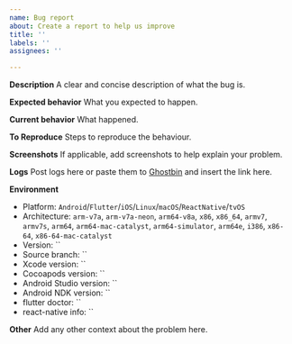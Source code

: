 ```yaml
---
name: Bug report
about: Create a report to help us improve
title: ''
labels: ''
assignees: ''

---
```


**Description**
A clear and concise description of what the bug is.

**Expected behavior**
What you expected to happen.

**Current behavior**
What happened.

**To Reproduce**
Steps to reproduce the behaviour.

**Screenshots**
If applicable, add screenshots to help explain your problem.

**Logs**
Post logs here or paste them to [Ghostbin](https://ghostbin.site) and insert the link here.

**Environment**

- Platform: `Android`/`Flutter`/`iOS`/`Linux`/`macOS`/`ReactNative`/`tvOS`
- Architecture: `arm-v7a`, `arm-v7a-neon`, `arm64-v8a`, `x86`, `x86_64`, `armv7`, `armv7s`, `arm64`, `arm64-mac-catalyst`, `arm64-simulator`, `arm64e`, `i386`, `x86-64`, `x86-64-mac-catalyst`
- Version: ``
- Source branch: ``
- Xcode version: ``
- Cocoapods version: ``
- Android Studio version: ``
- Android NDK version: ``
- flutter doctor: ``
- react-native info: ``

**Other**
Add any other context about the problem here.
